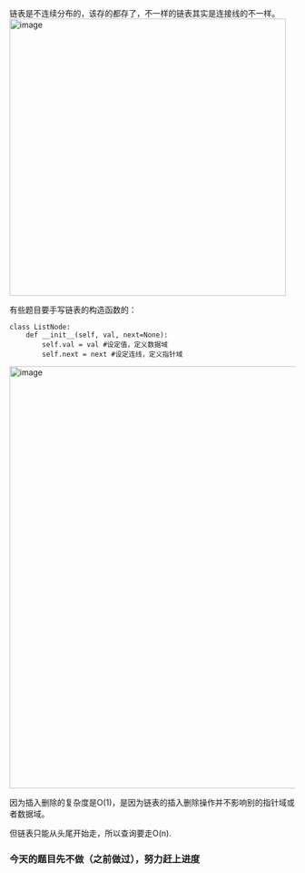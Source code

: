 链表是不连续分布的，该存的都存了，不一样的链表其实是连接线的不一样。
<img width="487" alt="image" src="https://github.com/fifi1120/fifi1120.github.io/assets/98888516/2d10b81e-d204-4f66-9e69-45ca88eea8a2">

有些题目要手写链表的构造函数的：

```
class ListNode:
    def __init__(self, val, next=None):
        self.val = val #设定值，定义数据域
        self.next = next #设定连线，定义指针域
```



<img width="742" alt="image" src="https://github.com/fifi1120/fifi1120.github.io/assets/98888516/8cc8498a-ae91-498f-8bbe-eb4347b145d3">

因为插入删除的复杂度是O(1)，是因为链表的插入删除操作并不影响别的指针域或者数据域。

但链表只能从头尾开始走，所以查询要走O(n).


### 今天的题目先不做（之前做过），努力赶上进度

